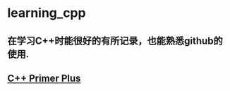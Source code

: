 # learning_cpp
在学习C++时能很好的有所记录，也能熟悉github的使用.
-----------------------------------------------------------------------------
## [C++ Primer Plus]()

